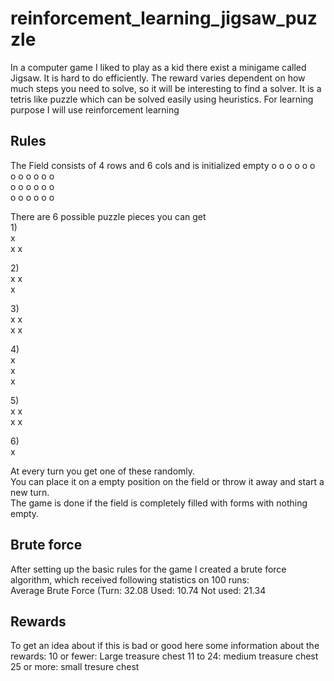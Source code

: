 # reinforcement_learning_jigsaw_puzzle
In a computer game I liked to play as a kid there exist a minigame called Jigsaw. It is hard to do efficiently. The reward varies dependent on how much steps you need to solve, so it will be interesting to find a solver. It is a tetris like puzzle which can be solved easily using heuristics. For learning purpose I will use reinforcement learning

## Rules
The Field consists of 4 rows and 6 cols and is initialized empty
o o o o o o<br>
o o o o o o<br>
o o o o o o<br>
o o o o o o<br>

There are 6 possible puzzle pieces you can get<br>
1)<br>
x<br>
x x<br>

2)<br>
x x<br>
  x<br>

3)<br>
x x<br>
x x<br>

4)<br>
x<br>
x<br>
x<br>

5)<br>
x x<br>
  x x<br>

6)<br>
x<br>

At every turn you get one of these randomly.<br>
You can place it on a empty position on the field or throw it away and start a new turn.<br>
The game is done if the field is completely filled with forms with nothing empty.<br>


## Brute force
After setting up the basic rules for the game I created a brute force algorithm, which received following statistics on 100 runs:<br>
Average Brute Force (Turn: 32.08 Used: 10.74 Not used: 21.34

## Rewards
To get an idea about if this is bad or good here some information about the rewards:
10 or fewer: Large treasure chest
11 to 24: medium treasure chest
25 or more: small tresure chest